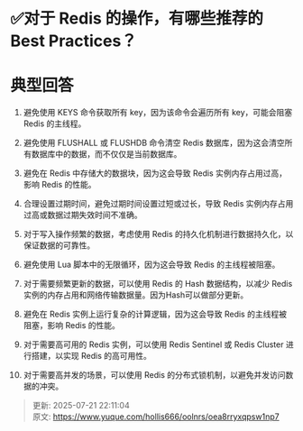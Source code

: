 # ✅对于 Redis 的操作，有哪些推荐的 Best Practices？

# 典型回答


1. 避免使用 KEYS 命令获取所有 key，因为该命令会遍历所有 key，可能会阻塞 Redis 的主线程。



2. 避免使用 FLUSHALL 或 FLUSHDB 命令清空 Redis 数据库，因为这会清空所有数据库中的数据，而不仅仅是当前数据库。



3. 避免在 Redis 中存储大的数据块，因为这会导致 Redis 实例内存占用过高，影响 Redis 的性能。



4. 合理设置过期时间，避免过期时间设置过短或过长，导致 Redis 实例内存占用过高或数据过期失效时间不准确。



5. 对于写入操作频繁的数据，考虑使用 Redis 的持久化机制进行数据持久化，以保证数据的可靠性。



6. 避免使用 Lua 脚本中的无限循环，因为这会导致 Redis 的主线程被阻塞。



7. 对于需要频繁更新的数据，可以使用 Redis 的 Hash 数据结构，以减少 Redis 实例的内存占用和网络传输数据量。因为Hash可以做部分更新。



8. 避免在 Redis 实例上运行复杂的计算逻辑，因为这会导致 Redis 的主线程被阻塞，影响 Redis 的性能。



9. 对于需要高可用的 Redis 实例，可以使用 Redis Sentinel 或 Redis Cluster 进行搭建，以实现 Redis 的高可用性。



10. 对于需要高并发的场景，可以使用 Redis 的分布式锁机制，以避免并发访问数据的冲突。



> 更新: 2025-07-21 22:11:04  
> 原文: <https://www.yuque.com/hollis666/oolnrs/oea8rryxqpsw1np7>